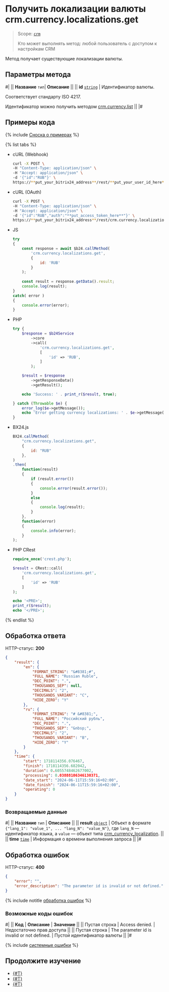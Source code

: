 # Получить локализации валюты crm.currency.localizations.get

> Scope: [`crm`](../../../scopes/permissions.md)
>
> Кто может выполнять метод: любой пользователь с доступом к настройкам CRM

Метод получает существующие локализации валюты.

## Параметры метода

#|
||  **Название**
`тип`| **Описание** ||
|| **id**
[`string`](../../../data-types.md) | Идентификатор валюты. 

Соответствует стандарту ISO 4217.

Идентификатор можно получить методом [crm.currency.list](../crm-currency-list.md)
 ||
|#

## Примеры кода

{% include [Сноска о примерах](../../../../_includes/examples.md) %}

{% list tabs %}

- cURL (Webhook)

    ```bash
    curl -X POST \
    -H "Content-Type: application/json" \
    -H "Accept: application/json" \
    -d '{"id":"RUB"}' \
    https://**put_your_bitrix24_address**/rest/**put_your_user_id_here**/**put_your_webhook_here**/crm.currency.localizations.get
    ```

- cURL (OAuth)

    ```bash
    curl -X POST \
    -H "Content-Type: application/json" \
    -H "Accept: application/json" \
    -d '{"id":"RUB","auth":"**put_access_token_here**"}' \
    https://**put_your_bitrix24_address**/rest/crm.currency.localizations.get
    ```

- JS


    ```js
    try
    {
    	const response = await $b24.callMethod(
    		'crm.currency.localizations.get',
    		{
    			id: 'RUB'
    		}
    	);
    	
    	const result = response.getData().result;
    	console.log(result);
    }
    catch( error )
    {
    	console.error(error);
    }
    ```

- PHP


    ```php
    try {
        $response = $b24Service
            ->core
            ->call(
                'crm.currency.localizations.get',
                [
                    'id' => 'RUB',
                ]
            );
    
        $result = $response
            ->getResponseData()
            ->getResult();
    
        echo 'Success: ' . print_r($result, true);
    
    } catch (Throwable $e) {
        error_log($e->getMessage());
        echo 'Error getting currency localizations: ' . $e->getMessage();
    }
    ```

- BX24.js

    ```js
    BX24.callMethod(
        "crm.currency.localizations.get",
        {
            id: "RUB"
        },
    )
    .then(
        function(result)
        {
            if (result.error())
            {
                console.error(result.error());
            }
            else
            {
                console.log(result);
            }
        },
        function(error)
        {
            console.info(error);
        }
    );
    ```

- PHP CRest

    ```php
    require_once('crest.php');

    $result = CRest::call(
        'crm.currency.localizations.get',
        [
            'id' => 'RUB'
        ]
    );

    echo '<PRE>';
    print_r($result);
    echo '</PRE>';
    ```

{% endlist %}

## Обработка ответа

HTTP-статус: **200**

```json
{
    "result": {
        "en": {
            "FORMAT_STRING": "&#8381;#",
            "FULL_NAME": "Russian Ruble",
            "DEC_POINT": ".",
            "THOUSANDS_SEP": null,
            "DECIMALS": "2",
            "THOUSANDS_VARIANT": "C",
            "HIDE_ZERO": "Y"
        },
        "ru": {
            "FORMAT_STRING": "# &#8381;",
            "FULL_NAME": "Российский рубль",
            "DEC_POINT": ".",
            "THOUSANDS_SEP": "&nbsp;",
            "DECIMALS": "2",
            "THOUSANDS_VARIANT": "B",
            "HIDE_ZERO": "Y"
        }
    },
    "time": {
        "start": 1718114356.076467,
        "finish": 1718114356.682042,
        "duration": 0.6055748462677002,
        "processing": 0.03888106346130371,
        "date_start": "2024-06-11T15:59:16+02:00",
        "date_finish": "2024-06-11T15:59:16+02:00",
        "operating": 0
    }
}
```

### Возвращаемые данные

#|
|| **Название**
`тип` | **Описание** ||
|| **result**
[`object`](../../../data-types.md) | Объект в формате `{"lang_1": "value_1", ... "lang_N": "value_N"}`, где `lang_N` — идентификатор языка, а `value` — объект типа [crm_currency_localization](../../data-types.md#crm_currency_localization). ||
|| **time**
[`time`](../../../data-types.md) | Информация о времени выполнения запроса ||
|#

## Обработка ошибок

HTTP-статус: **400**

```json
{
	"error": "",
	"error_description": "The parameter id is invalid or not defined."
}
```

{% include notitle [обработка ошибок](../../../../_includes/error-info.md) %}

### Возможные коды ошибок

#|
|| **Код** | **Описание** | **Значение** ||
|| Пустая строка | Access denied. | Недостаточно прав доступа ||
|| Пустая строка | The parameter id is invalid or not defined. | Пустой идентификатор валюты ||
|#

{% include [системные ошибки](../../../../_includes/system-errors.md) %}

## Продолжите изучение 

- [{#T}](./crm-currency-localizations-set.md)
- [{#T}](./crm-currency-localizations-delete.md)
- [{#T}](./crm-currency-localizations-fields.md)